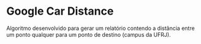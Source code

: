 # Google Car Distance
Algoritmo desenvolvido para gerar um relatório contendo a distância entre um ponto qualquer para um ponto de destino (campus da UFRJ).
